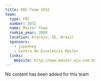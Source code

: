 ```yaml
---
title: FRC Team 3032
team:
  type: FRC
  number: 3032
  name: Master Team
  rookie_year: 2009
  location: Aracaju, SE, Brazil
  sponsors:
    - jcpenney
    - Centro de Excelencia Master
  links:
    Website: http://www.master.aju.com.br
---
```

No content has been added for this team